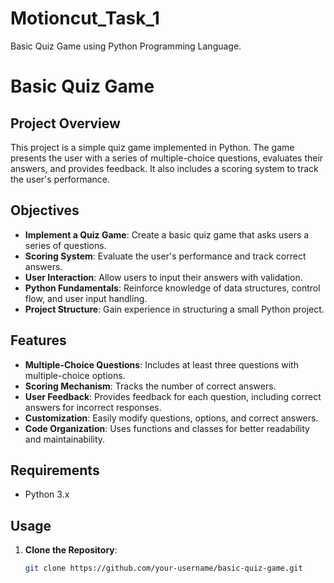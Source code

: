 # Motioncut_Task_1
Basic Quiz Game using Python Programming Language.
# Basic Quiz Game

## Project Overview

This project is a simple quiz game implemented in Python. The game presents the user with a series of multiple-choice questions, evaluates their answers, and provides feedback. It also includes a scoring system to track the user's performance.

## Objectives

- **Implement a Quiz Game**: Create a basic quiz game that asks users a series of questions.
- **Scoring System**: Evaluate the user's performance and track correct answers.
- **User Interaction**: Allow users to input their answers with validation.
- **Python Fundamentals**: Reinforce knowledge of data structures, control flow, and user input handling.
- **Project Structure**: Gain experience in structuring a small Python project.

## Features

- **Multiple-Choice Questions**: Includes at least three questions with multiple-choice options.
- **Scoring Mechanism**: Tracks the number of correct answers.
- **User Feedback**: Provides feedback for each question, including correct answers for incorrect responses.
- **Customization**: Easily modify questions, options, and correct answers.
- **Code Organization**: Uses functions and classes for better readability and maintainability.

## Requirements

- Python 3.x

## Usage

1. **Clone the Repository**: 

   ```bash
   git clone https://github.com/your-username/basic-quiz-game.git

